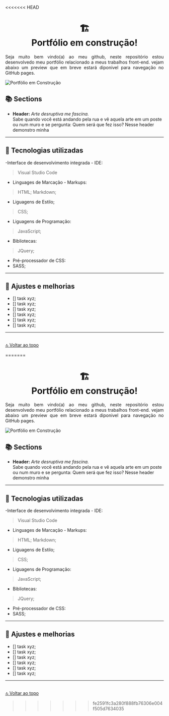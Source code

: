<<<<<<< HEAD
<h1 align="center">
🏗️<br>Portfólio em construção!</h1>

<p align="justify">
Seja muito bem vindo(a) ao meu github, neste repositório estou desenvolvedo meu portfólio relacionado a meus trabalhos front-end. vejam abaixo um preview que em breve estará diponivel para navegação no GitHub pages. 
</p>

![Portfólio em Construção](img/img-portfolio.png)

## 📚 Sections

- **Header:** <cite>Arte desruptiva me fascina.</cite><br>Sabe quando você está andando pela rua e vê aquela arte em um poste ou num muro e se pergunta: Quem será que fez isso? Nesse header demonstro minha  

<!--- **Sobre Mim:** Nessa seção tenho uma descrição dizendo um pouco sobre mim;
- **Projetos:** Apresenta alguns projetos desenvolvidos e com link direto para os respectivos códigos no GitHub;
- **Serviços:** Exibe através de cards os diferentes serviços em que possuo conhecimentos;
- **Conhecimentos:** Nele apresentamos meus conhecimentos em algumas linguagens como o foco no front-end;-->

---

## 💼 Tecnologias utilizadas
<!--Para o desenvolvimento deste site utilizei as seguintes tecnologias:-->

-Interface de desenvolvimento integrada - IDE:
> Visual Studio Code 
- Linguages de Marcação - Markups: 
> HTML;
> Markdown;
- Liguagens de Estilo;
> CSS;
- Liguagens de Programação:
> JavaScript;
- Bibliotecas:
>JQuery;
- Pré-processador de CSS: 
- SASS;


---

## 📌 Ajustes e melhorias
<!--O site ainda está em desenvolvimento e as próximas atualizações serão voltadas nas seguintes tarefas:-->

- [] task xyz;
- [] task xyz;
- [] task xyz;
- [] task xyz;
- [] task xyz;
- [] task xyz;

---

<br>[🔝 Voltar ao topo](#-seções)<br>

<!--## 🦄 Autor<br>
<table>
  <tr>
    <td align="center">
      <a href="">
        <img src=""/><br>
        <sub>
          <b>Iuri Silva</b>
        </sub>
      </a>
    </td>
  </tr>
</table>-->

<!--## 🌈 Contribuidores<br>
<table>
  <tr>
    <td align="center">
      <a href="">
        <img src="" width="100px;" alt="foto de alguém no github"/><br>
        <sub>
          <b>Brian Ito</b>
        </sub>
      </a><br>
    </td>
    <td align="center">
      <a href="">
        <img src="" width="100px;" alt="foto de alguém no github"/><br>
        <sub>
          <b>Afaferz</b>
        </sub>
      </a><br>
    </td>
  </tr>
</table>-->
=======
<h1 align="center">
🏗️<br>Portfólio em construção!</h1>

<p align="justify">
Seja muito bem vindo(a) ao meu github, neste repositório estou desenvolvedo meu portfólio relacionado a meus trabalhos front-end. vejam abaixo um preview que em breve estará diponivel para navegação no GitHub pages. 
</p>

![Portfólio em Construção](img/img-portfolio.png)

## 📚 Sections

- **Header:** <cite>Arte desruptiva me fascina.</cite><br>Sabe quando você está andando pela rua e vê aquela arte em um poste ou num muro e se pergunta: Quem será que fez isso? Nesse header demonstro minha  

<!--- **Sobre Mim:** Nessa seção tenho uma descrição dizendo um pouco sobre mim;
- **Projetos:** Apresenta alguns projetos desenvolvidos e com link direto para os respectivos códigos no GitHub;
- **Serviços:** Exibe através de cards os diferentes serviços em que possuo conhecimentos;
- **Conhecimentos:** Nele apresentamos meus conhecimentos em algumas linguagens como o foco no front-end;-->

---

## 💼 Tecnologias utilizadas
<!--Para o desenvolvimento deste site utilizei as seguintes tecnologias:-->

-Interface de desenvolvimento integrada - IDE:
> Visual Studio Code 
- Linguages de Marcação - Markups: 
> HTML;
> Markdown;
- Liguagens de Estilo;
> CSS;
- Liguagens de Programação:
> JavaScript;
- Bibliotecas:
>JQuery;
- Pré-processador de CSS: 
- SASS;


---

## 📌 Ajustes e melhorias
<!--O site ainda está em desenvolvimento e as próximas atualizações serão voltadas nas seguintes tarefas:-->

- [] task xyz;
- [] task xyz;
- [] task xyz;
- [] task xyz;
- [] task xyz;
- [] task xyz;

---

<br>[🔝 Voltar ao topo](#-seções)<br>

<!--## 🦄 Autor<br>
<table>
  <tr>
    <td align="center">
      <a href="">
        <img src=""/><br>
        <sub>
          <b>Iuri Silva</b>
        </sub>
      </a>
    </td>
  </tr>
</table>-->

<!--## 🌈 Contribuidores<br>
<table>
  <tr>
    <td align="center">
      <a href="">
        <img src="" width="100px;" alt="foto de alguém no github"/><br>
        <sub>
          <b>Brian Ito</b>
        </sub>
      </a><br>
    </td>
    <td align="center">
      <a href="">
        <img src="" width="100px;" alt="foto de alguém no github"/><br>
        <sub>
          <b>Afaferz</b>
        </sub>
      </a><br>
    </td>
  </tr>
</table>-->
>>>>>>> fe2591fc3a280f888fb76306e004f505d7634035
